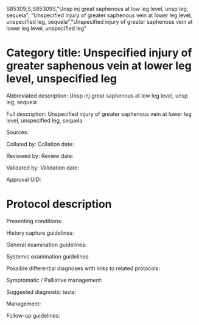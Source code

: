 S85309,S,S85309S,"Unsp inj great saphenous at low leg level, unsp leg, sequela", "Unspecified injury of greater saphenous vein at lower leg level, unspecified leg, sequela","Unspecified injury of greater saphenous vein at lower leg level, unspecified leg"
# Category title: Unspecified injury of greater saphenous vein at lower leg level, unspecified leg

Abbreviated description: Unsp inj great saphenous at low leg level, unsp leg, sequela

Full description: Unspecified injury of greater saphenous vein at lower leg level, unspecified leg, sequela

Sources:

Collated by:
Collation date:

Reviewed by:
Review date:

Validated by:
Validation date:

Approval UID:

# Protocol description

Presenting conditions:

History capture guidelines:

General examination guidelines:

Systemic examination guidelines:

Possible differential diagnoses with links to related protocols:

Symptomatic / Palliative management:

Suggested diagnostic tests:

Management:

Follow-up guidelines:
